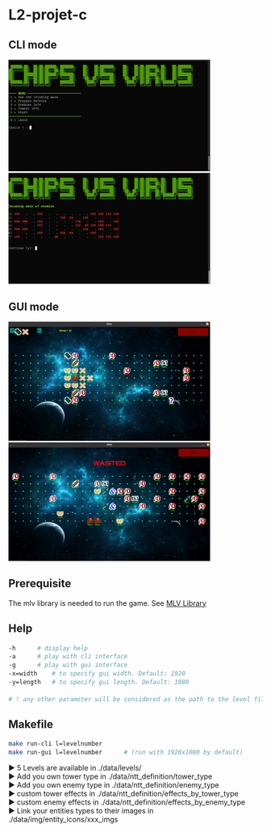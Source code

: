 # L2-projet-c

## CLI mode
<div style="display: inline-block;">
<img src="data/img/other/cli_view_1.png" width="400">
<img src="data/img/other/cli_view_2.png" width="400">
</div>

## GUI mode
<div style="display: inline-block;">
<img src="data/img/other/gui_view_1.png" width="400">
<img src="data/img/other/gui_view_2.png" width="400">
</div>

## Prerequisite

The mlv library is needed to run the game. See [MLV Library](http://www-igm.univ-mlv.fr/~boussica/mlv/index.html)

## Help
```bash
-h      # display help
-a      # play with cli interface
-g      # play with gui interface
-x=width    # to specify gui width. Default: 1920
-y=length   # to specify gui length. Default: 1080

# ! any other parameter will be considered as the path to the level file
```
## Makefile
```bash
make run-cli l=levelnumber
make run-gui l=levelnumber      # (run with 1920x1080 by default)
```

► 5 Levels are available in ./data/levels/\
► Add you own tower type in ./data/ntt_definition/tower_type\
► Add you own enemy type in ./data/ntt_definition/enemy_type\
► custom tower effects in ./data/ntt_definition/effects_by_tower_type\
► custom enemy effects in ./data/ntt_definition/effects_by_enemy_type\
► Link your entities types to their images in ./data/img/entity_icons/xxx_imgs

